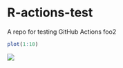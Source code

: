
# R-actions-test

A repo for testing GitHub Actions foo2

``` r
plot(1:10)
```

![](foo_files/figure-gfm/unnamed-chunk-1-1.png)<!-- -->
